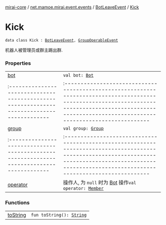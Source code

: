 [mirai-core](../../../index.md) / [net.mamoe.mirai.event.events](../../index.md) / [BotLeaveEvent](../index.md) / [Kick](./index.md)

# Kick

`data class Kick : `[`BotLeaveEvent`](../index.md)`, `[`GroupOperableEvent`](../../-group-operable-event/index.md)

机器人被管理员或群主踢出群.

### Properties
|||
|:----------------------------------------------------------------------------------------|:---------------------------------------------------------------------------------------------------------------------------------------------------------------------------------------------------------|
| [bot](bot.md) | `val bot: `[`Bot`](../../../net.mamoe.mirai/-bot/index.md) ||||
|:----------------------------------------------------------------------------------------|:---------------------------------------------------------------------------------------------------------------------------------------------------------------------------------------------------------|
| [group](group.md) | `val group: `[`Group`](../../../net.mamoe.mirai.contact/-group/index.md) ||||
|:----------------------------------------------------------------------------------------|:---------------------------------------------------------------------------------------------------------------------------------------------------------------------------------------------------------|
| [operator](operator.md) | 操作人, 为 `null` 时为 [Bot](../../../net.mamoe.mirai/-bot/index.md) 操作`val operator: `[`Member`](../../../net.mamoe.mirai.contact/-member/index.md) |

### Functions
|||
|:----------------------------------------------------------------------------------------|:---------------------------------------------------------------------------------------------------------------------------------------------------------------------------------------------------------|
| [toString](to-string.md) | `fun toString(): `[`String`](https://kotlinlang.org/api/latest/jvm/stdlib/kotlin/-string/index.html) |


